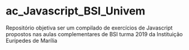 # ac_Javascript_BSI_Univem
Repositório objetiva ser um compilado de exercícios de Javascript propostos nas aulas complementares de BSI turma 2019 da Instituição Eurípedes de Marília
